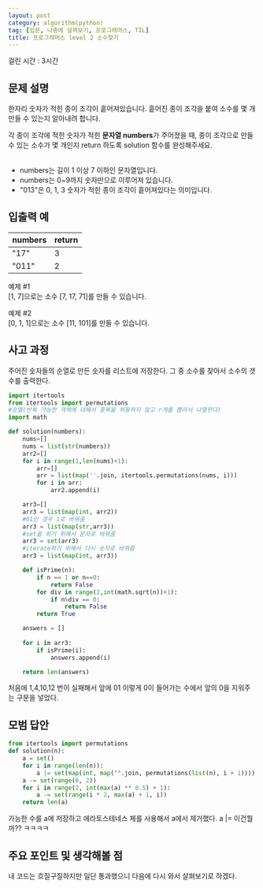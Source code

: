 ```yaml
---
layout: post
category: algorithm(python)
tag: [입문, 나중에 살펴보기, 프로그래머스, TIL]
title: 프로그래머스 level 2 소수찾기
---
```

걸린 시간 : 3시간

## 문제 설명

한자리 숫자가 적힌 종이 조각이 흩어져있습니다. 흩어진 종이 조각을 붙여 소수를 몇 개 만들 수 있는지 알아내려 합니다.

각 종이 조각에 적힌 숫자가 적힌 <strong>문자열 numbers</strong>가 주어졌을 때, 종이 조각으로 만들 수 있는 소수가 몇 개인지 return 하도록 solution 함수를 완성해주세요.
<br><br>

- numbers는 길이 1 이상 7 이하인 문자열입니다.  
- numbers는 0~9까지 숫자만으로 이루어져 있습니다.  
- "013"은 0, 1, 3 숫자가 적힌 종이 조각이 흩어져있다는 의미입니다.  

## 입출력 예

<table>
  <thead>
    <tr>
      <th>numbers</th>
      <th>return</th>
    </tr>
  </thead>
  <tbody>
    <tr>
      <td>"17"</td>
      <td>3</td>
    </tr>
    <tr>
      <td>"011"</td>
      <td>2</td>
    </tr>
  </tbody>
</table>

예제 #1  
[1, 7]으로는 소수 [7, 17, 71]를 만들 수 있습니다.  

예제 #2  
[0, 1, 1]으로는 소수 [11, 101]를 만들 수 있습니다.  

## 사고 과정

주어진 숫자들의 순열로 만든 숫자를 리스트에 저장한다.
그 중 소수를 찾아서 소수의 갯수를 출력한다. 

```python
import itertools
from itertools import permutations
#순열(반복 가능한 객체에 대해서 중복을 허용하지 않고 r개를 뽑아서 나열한다)
import math

def solution(numbers):
    nums=[]
    nums = list(str(numbers))
    arr2=[]
    for i in range(1,len(nums)+1):
        arr=[]
        arr = list(map(''.join, itertools.permutations(nums, i)))
        for i in arr:
            arr2.append(i)

    arr3=[]
    arr3 = list(map(int, arr2))
    #01인 경우 1로 바꿔줌
    arr3 = list(map(str,arr3))
    #set을 하기 위해서 문자로 바꿔줌
    arr3 = set(arr3)
    #iterate하기 위해서 다시 숫자로 바꿔줌
    arr3 = list(map(int, arr3))

    def isPrime(n): 
        if n == 1 or n==0:
            return False
        for div in range(2,int(math.sqrt(n))+1):
            if n%div == 0:
                return False
        return True

    answers = []
    
    for i in arr3:
        if isPrime(i):
            answers.append(i)

    return len(answers)
```
처음에 1,4,10,12 번이 실패해서 앞에 01 이렇게 0이 들어가는 수에서 앞의 0을 지워주는 구문을 넣었다.

## 모범 답안

```python
from itertools import permutations
def solution(n):
    a = set()
    for i in range(len(n)):
        a |= set(map(int, map("".join, permutations(list(n), i + 1))))
    a -= set(range(0, 2))
    for i in range(2, int(max(a) ** 0.5) + 1):
        a -= set(range(i * 2, max(a) + 1, i))
    return len(a)
```

가능한 수를 a에 저장하고 에라토스테네스 체를 사용해서 a에서 제거했다.
a |= 이건뭘까?? ㅋㅋㅋㅋ

## 주요 포인트 및 생각해볼 점

내 코드는 흐질구질하지만 일단 통과했으니 다음에 다시 와서 살펴보기로 하겠다. 